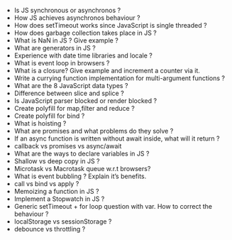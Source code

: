 - Is JS synchronous or asynchronos ?
- How JS achieves asynchronos behaviour ?
- How does setTimeout works since JavaScript is single threaded ?
- How does garbage collection takes place in JS ?
- What is NaN in JS ? Give example ?
- What are generators in JS ?
- Experience with date time libraries and locale ?
- What is event loop in browsers ?
- What is a closure? Give example and increment a counter via it.
- Write a currying function implementation for multi-argument functions ?
- What are the 8 JavaScript data types ?
- Difference between slice and splice ?
- Is JavaScript parser blocked or render blocked ?
- Create polyfill for map,filter and reduce ?
- Create polyfill for bind ?
- What is hoisting ?
- What are promises and what problems do they solve ?
- If an async function is written without await inside, what will it return ?
- callback vs promises vs async/await
- What are the ways to declare variables in JS ?
- Shallow vs deep copy in JS ?
- Microtask vs Macrotask queue w.r.t browsers?
- What is event bubbling ? Explain it’s benefits.
- call vs bind vs apply ?
- Memoizing a function in JS ?
- Implement a Stopwatch in JS ?
- Generic setTimeout + for loop question with var. How to correct the behaviour ?
- localStorage vs sessionStorage ?
- debounce vs throttling ?
